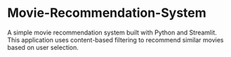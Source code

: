 # Movie-Recommendation-System
A simple movie recommendation system built with Python and Streamlit. This application uses content-based filtering to recommend similar movies based on user selection.
